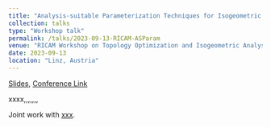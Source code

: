 ```yaml
---
title: "Analysis-suitable Parameterization Techniques for Isogeometric Analysis"
collection: talks
type: "Workshop talk"
permalink: /talks/2023-09-13-RICAM-ASParam
venue: "RICAM Workshop on Topology Optimization and Isogeometric Analysis"
date: 2023-09-13
location: "Linz, Austria" 
---
```


[Slides](../files/pdf/slides/2023-09-13-RICAM-ASParam/2023-09-13-RICAM-ASParam.pdf),
[Conference Link](https://www.oeaw.ac.at/ricam/news-events/workshops/topology-optimization-and-isogeometric-analysis)


xxxx,,,,,,,

Joint work with [xxx](https://xxxx.com). 